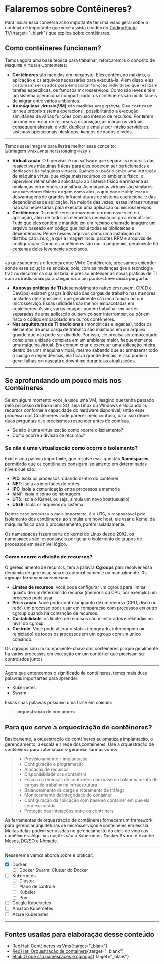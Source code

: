 # Falaremos sobre Contêineres?

Para iniciar essa conversa acho importante ter uma visão geral sobre o conteúdo é importante que você assista o video do [Código Fonte TV](https://www.youtube.com/watch?v=-pUZBovqRcU){:target="_blank"} que explica sobre contêineres.

## Como contêineres funcionam?

Temos agora uma base teórica para trabalhar, reforçaremos o conceito de Máquina Virtual e Contêineres:

+ **Contêineres** são medidos em megabyte. Eles contêm, no máximo, a aplicação e os arquivos necessários para executá-la. Além disso, eles costumam ser usados para empacotar funções individuais que realizam tarefas específicas, os famosos microsserviços. Como são leves e têm um sistema operacional compartilhado, os contêineres são muito fáceis de migrar entre vários ambientes.
+ **As máquinas virtuais(VM)** são medidas em gigabyte. Eles costumam ter seu próprio sistema operacional, possibilitando a execução simultânea de várias funções com uso intenso de recursos. Por terem um número maior de recursos à disposição, as máquinas virtuais conseguem abstrair, dividir, duplicar e emular por inteiro servidores, sistemas operacionais, desktops, bancos de dados e redes.

----
Temos essa imagem para ilustra melhor esse conceito:
![Imagem VMxContainers](https://i.postimg.cc/PrxmYTnQ/Virtualizacaox-Container.png){ loading=lazy }

+ **Virtualização**: O hipervisor é um software que separa os recursos das respectivas máquinas físicas para eles poderem ser particionados e dedicados às máquinas virtuais. Quando o usuário emite uma instrução de máquina virtual que exige mais recursos do ambiente físico, o hipervisor retransmite a solicitação ao sistema físico e armazena as mudanças em memória transitória. As máquinas virtuais são similares aos servidores físicos e agem como eles, o que pode multiplicar as desvantagens de grandes infraestruturas de sistema operacional e das dependências da aplicação. Na maioria das vezes, essas infraestruturas não são necessárias para executar uma aplicação ou microsserviços.
+ **Contêineres**: Os contêineres armazenam um microsserviço ou aplicação, além de todos os elementos necessários para executá-los. Tudo que eles contêm é mantido em um recurso chamado imagem: um arquivo baseado em código que inclui todas as bibliotecas e dependências. Pense nesses arquivos como uma instalação da distribuição Linux, já que a imagem inclui pacotes RPM e arquivos de configuração. Como os contêineres são muito pequenos, geralmente há centenas deles levemente acoplados.

----
Já que sabemos a diferença entre VM e Contêineres, precisamos entender aonde essa solução se encaixa, pois, com as mudanças que a tecnologia traz no decorrer da sua história, é preciso entender as novas práticas de TI com as tradicionais para chegamos a um ponto-chave dessa pergunta:

+ **As novas práticas de TI** (desenvolvimento nativo em nuvem, CI/CD e DevOps) existem graças à divisão das cargas de trabalho nas menores unidades úteis possíveis, que geralmente são uma função ou um microsserviço. Essas unidades são melhor empacotadas em contêineres. Assim, várias equipes podem trabalhar em partes separadas de uma aplicação ou serviço sem interromper, ou pôr em risco o código empacotado em outros contêineres.
+ **Nas arquiteturas de TI tradicionais** (monolíticas e legadas), todos os elementos de uma carga de trabalho são mantidos em um arquivo grande que não pode ser dividido. Por isso, ele precisa ser empacotado como uma unidade completa em um ambiente maior, frequentemente uma máquina virtual. Era comum criar e executar uma aplicação inteira dentro de uma máquina virtual, mesmo sabendo que ao armazenar todo o código e dependências, ela ficava grande demais, e isso poderia gerar falhas em cascata e downtime durante as atualizações.

----

## Se aprofundando um pouco mais nos Contêineres

Se em algum momento você já usou uma VM, imagino que tenha passado pelo processo de baixa uma SO, seja Linux ou Windows e alocando os recursos conforme a capacidade do hardware disponível, então esse processo dos Contêineres pode parecer meio confuso, para isso deixei duas perguntas que precisamos responder antes de contínua.

+ Se não é uma virtualização como ocorre o isolamento?
+ Como ocorre a divisão de recursos?

### Se não é uma virtualização como ocorre o isolamento?

Existe uma palavra importante, que resolve essa questão **Namespaces**, permitindo que os contêineres consigam isolamento em determinados níveis que são:

+ **PID**: Isola os processos rodando dentro do contêiner
+ **NET**: Isola as interfaces de redes
+ **IPC**: Isola a comunicação entre processos e memoria
+ **MNT**: Isola o ponto de montagem
+ **UTS**: Isola o Kernel, ou seja, simula um novo host(usuário)
+ **USER**: Isola os arquivos do sistema

Dentre esse processo o mais importante, é o UTS, o responsável pelo isolamento dos contêineres, ao simular um novo host, ele usar o Kernel da máquina física para o processamento, porém isoladamente.

Os namespaces fazem parte do kernel do Linux desde 2002, os namespaces são responsáveis por gerar o isolamento de grupos de processos em seu nível lógico.

### Como ocorre a divisão de recursos?

O gerenciamento de recursos, tem a palavra **Cgroups** para resolver essa demanda de gerenciar, seja ela automaticamente ou manualmente. Os cgroups fornecem os recursos:

+ **Limites de recursos**: você pode configurar um cgroup para limitar quanto de um determinado recurso (memória ou CPU, por exemplo) um processo pode usar.
+ **Priorização**: Você pode controlar quanto de um recurso (CPU, disco ou rede) um processo pode usar em comparação com processos em outro cgroup quando há contenção de recursos.
+ **Contabilidade**: os limites de recursos são monitorados e relatados no nível do cgroup.
+ **Controle**: Você pode alterar o status (congelado, interrompido ou reiniciado) de todos os processos em um cgroup com um único comando.

Os cgroups são um componente-chave dos contêineres porque geralmente há vários processos em execução em um contêiner que precisam ser controlados juntos.

----

Agora que entendemos o significado de contêineres, temos mais duas palavras importantes para aprender:

+ Kubernetes
+ Swarm

Essas duas palavras possuem uma frase em comum:
> **orquestração de containers**

## Para que serve a orquestração de contêineres?

Basicamente, a orquestração de contêineres automatiza a implantação, o gerenciamento, a escala e a rede dos contêineres. Use a orquestração de contêineres para automatizar e gerenciar tarefas como:

>+ Provisionamento e implantação
>+ Configuração e programação
>+ Alocação de recursos
>+ Disponibilidade dos containers
>+ Escala ou remoção de containers com base no balanceamento de cargas de trabalho na infraestrutura
>+ Balanceamento de carga e roteamento de tráfego
>+ Monitoramento da integridade do container
>+ Configuração da aplicação com base no container em que ela será executada
>+ Proteção das interações entre os containers

As ferramentas de orquestração de contêineres fornecem um framework para gerenciar arquiteturas de microsserviços e contêineres em escala. Muitas delas podem ser usadas no gerenciamento do ciclo de vida dos contêineres. Algumas opções são o Kubernetes, Docker Swarm e Apache Mesos, DC/SO e Nômade.

----

Nesse tema vamos aborda sobre e praticar:

+ [x] Docker
    + [ ] Docker Swarm: Cluster do Docker
+ [ ] Kubernetes
    + [ ] Cluster
    + [ ] Plano de controle
    + [ ] Kubelet
    + [ ] Pod
+ [ ] Google Kubernetes
+ [ ] Amazon Kubernetes
+ [ ] Azure Kubernetes

----

## Fontes usadas para elaboração desse conteúdo

+ [Red Hat: Contêineres vs Vms](https://www.redhat.com/pt-br/topics/containers/containers-vs-vms){:target="_blank"}
+ [Red Hat: Orquestração de containers](https://www.redhat.com/pt-br/topics/containers/what-is-container-orchestration){:target="_blank"}
+ [etcd: O que são namespaces e cgroups](https://etcd.dev/2021/09/20/containers-o-que-sao-namespaces-e-cgroups/){:target="_blank"}
